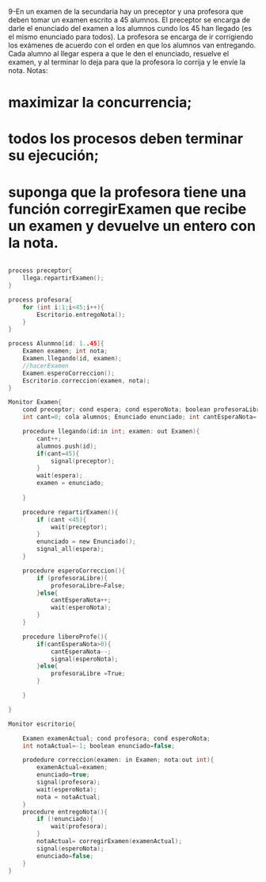 9-En un examen de la secundaria hay un preceptor y una profesora que deben tomar un examen escrito a 45 alumnos.
El preceptor se encarga de darle el enunciado del examen a los alumnos cundo los 45 han llegado (es el mismo
 enunciado para todos). La profesora se encarga de ir corrigiendo los exámenes de acuerdo con el orden en que 
 los alumnos van entregando. Cada alumno al llegar espera a que le den el enunciado, resuelve el examen,
  y al terminar lo deja para que la profesora lo corrija y le envíe la nota. 
  Notas:
  # maximizar la concurrencia;
  # todos los procesos deben terminar su ejecución; 
  # suponga que la profesora tiene una función corregirExamen que recibe un examen y devuelve un entero con la nota.
```c

process preceptor{
    llega.repartirExamen();
}

process profesora{
    for (int i:1;i<45;i++){
        Escritorio.entregoNota();
    }
}

process Alunmno[id: 1..45]{
    Examen examen; int nota;
    Examen.llegando(id, examen);
    //hacerExamen
    Examen.esperoCorreccion();
    Escritorio.correccion(examen, nota);
}

Monitor Examen{
    cond preceptor; cond espera; cond esperoNota; boolean profesoraLibre=True; 
    int cant=0; cola alumnos; Enunciado enunciado; int cantEsperaNota= 0;

    procedure llegando(id:in int; examen: out Examen){
        cant++;
        alumnos.push(id);
        if(cant=45){
            signal(preceptor);
        }
        wait(espera);
        examen = enunciado;
        
    }

    procedure repartirExamen(){
        if (cant <45){
            wait(preceptor);
        }
        enunciado = new Enunciado();
        signal_all(espera);
    }

    procedure esperoCorreccion(){
        if (profesoraLibre){
            profesoraLibre=False;
        }else{
            cantEsperaNota++;
            wait(esperoNota);
        }
    }

    procedure liberoProfe(){
        if(cantEsperaNota>0){
            cantEsperaNota--;
            signal(esperoNota);
        }else{
            profesoraLibre =True;
        }

    }

}

Monitor escritorio{

    Examen examenActual; cond profesora; cond esperoNota;
    int notaActual=-1; boolean enunciado=false;

    prodedure correccion(examen: in Examen; nota:out int){
        examenActual=examen;
        enunciado=true;
        signal(profesora);
        wait(esperoNota);
        nota = notaActual;
    }
    procedure entregoNota(){
        if (!enunciado){
            wait(profesora);
        }
        notaActual= corregirExamen(examenActual);
        signal(esperoNota);
        enunciado=false;
    }
}

```